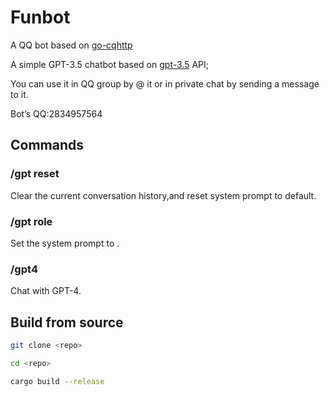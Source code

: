 
# Funbot 
A QQ bot based on [go-cqhttp](https://github.com/Mrs4s/go-cqhttp)


A simple GPT-3.5 chatbot based on [gpt-3.5](https://platform.openai.com/) API;

You can use it in QQ group by @ it or in private chat by sending a message to it.

Bot’s QQ:2834957564
## Commands

### /gpt reset

Clear the current conversation history,and reset system prompt to default.

### /gpt role <prompt>

Set the system prompt to <prompt>.

### /gpt4 <msg>

Chat with GPT-4.

## Build from source
```bash
git clone <repo>

cd <repo>

cargo build --release
```

